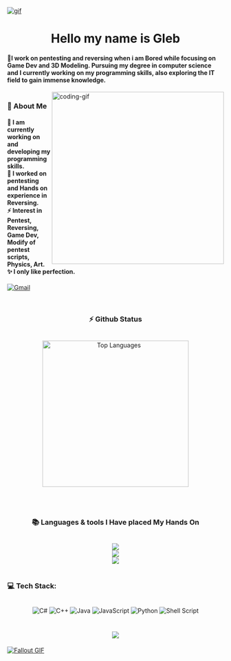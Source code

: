 <!--
<div align="center">
  <a href="#">
    <img 
      width="100%" 
      src="https://capsule-render.vercel.app/api?type=waving&color=FFA500&height=120&section=header&text=&fontSize=30&fontColor=000000&animation=twinkling"
    />
  </a>
  <br>
-->

<!--
<p align="center">
  <img 
    src="https://capsule-render.vercel.app/api?type=waving&color=FFD700&height=80&section=footer"
    width="100%" 
  />
</p>
-->



<!-- MasterHead -->
<a href="https://github.com/oliviaisntcringe/oliviaisntcringe/blob/main/gifcoffee.gif">
  <img src="https://github.com/oliviaisntcringe/oliviaisntcringe/blob/main/gifcoffee.gif" alt="gif" style="width:auto; height:auto"/>
</a>



<!--<h1 align="left">
<img width="100%" src="https://readme-typing-svg.herokuapp.com/?font=Righteous&size=40&center=true&vCenter=true&width=800&height=70&duration=4000&lines=Hello!+👋;+MASTERJUDAH+here+🔥+!;"  alt="Typing Animation" style="width:100%"/>-->


<!-- Greeting -->
</h1>
<h1 align="center">Hello my name is Gleb</h1>

<h4 align="left">🌟I work on pentesting and reversing when i am Bored while focusing on Game Dev and 3D Modeling. Pursuing my degree in computer science and I currently working on my programming skills, also exploring the IT field to gain immense knowledge.</h4>



<img src="https://www.animatedimages.org/data/media/562/animated-line-image-0184.gif" width="1920" height=0.4/>

    
<!--👀VIEWS / 🌐WEBSITE: https://github.com/antonkomarev/github-profile-views-counter -->
<img align="right" alt="coding-gif" width="400" src="https://github.com/JoshuaThadi/JoshuaThadi/blob/main/transparent_gitgif.gif">


<!-- about me -->
 <h3 align="left">💫 About Me</h3>



<!--<p align="left"> <a href="https://twitter.com/" target="blank"><img src="https://img.shields.io/twitter/follow/?logo=twitter&style=for-the-badge" alt="" /></a> </p>
<div align="left">-->
<h4> 
  🌱 I am currently working on and developing my programming skills.</br>
 🔭 I worked on pentesting and Hands on experience in Reversing.</br>
 ⚡ Interest in Pentest, Reversing, Game Dev, Modify of pentest scripts, Physics, Art.</br>
 ✨ I only like perfection.</h4> <div align="left"> 


  

  <a href="mailto:glebbichivin@yandex.ru"><img src="https://img.shields.io/badge/Gmail-333333?style=for-the-badge&logo=gmail&logoColor=red" alt="Gmail" /></a> 
  <!--<a href="https://joshuathadi.github.io" target="_blank"><img src="https://img.shields.io/badge/Portfolio-FF5722?style=for-the-badge&logo=todoist&logoColor=white" alt="Portfolio" /></a>
-->
</div></h4>

</div>
<br/>

<!--Experence and experencing-->
<img src="https://www.animatedimages.org/data/media/562/animated-line-image-0184.gif" width="1920" height=0.4/>


<!-- git stat-->
<h3 align="center">⚡ Github Status</h3>
<br>
<div align="center">


  <img width="340" src="https://github-readme-stats.vercel.app/api/top-langs/?username=oliviaisntcringe&theme=default&hide_border=false&include_all_commits=false&count_private=false&layout=compact" alt="Top Languages">
</div>

<br/><br/>



<!-- lang-->
<h3 align="center">📚 Languages & tools I Have placed My Hands On </h3>

<br/>

<div align="center">
  <img src="https://skillicons.dev/icons?i=py,js,go,java,cpp,raspberrypi,arduino,html,css" /><br>
    <img src="https://skillicons.dev/icons?i=blender,cs,cpp,vscode,ai,lua,nginx,npm,ruby" /><br>
    <img src="https://skillicons.dev/icons?i=c,bash,kali,rust,sublime,unity,visualstudio,windows,linux" /><br>
</div>

<br/>

  
  <h3>💻 Tech Stack:</h3>
     <br/>
  <div align="center">
   <img src="https://img.shields.io/badge/c%23-%23239120.svg?style=for-the-badge&logo=csharp&logoColor=white" alt="C#" /> 
  <img src="https://img.shields.io/badge/c++-%2300599C.svg?style=for-the-badge&logo=c%2B%2B&logoColor=white" alt="C++" />
  <img src="https://img.shields.io/badge/java-%23ED8B00.svg?style=for-the-badge&logo=openjdk&logoColor=white" alt="Java" />
  <img src="https://img.shields.io/badge/javascript-%23323330.svg?style=for-the-badge&logo=javascript&logoColor=%23F7DF1E" alt="JavaScript" />
  <img src="https://img.shields.io/badge/python-3670A0?style=for-the-badge&logo=python&logoColor=ffdd54" alt="Python" />
  <img src="https://img.shields.io/badge/shell_script-%23121011.svg?style=for-the-badge&logo=gnu-bash&logoColor=white" alt="Shell Script" />
  </div>
  <div align="center"> 
  </div>



<img src="https://www.animatedimages.org/data/media/562/animated-line-image-0184.gif" width="1920" height=0.4/>


<!-- support -->


<h1 align="center">
    <img src="https://readme-typing-svg.herokuapp.com/?font=Righteous&size=35&center=true&vCenter=true&width=800&height=70&duration=4000&lines=Thank+You!+👍;+for+your+visit+📱+!;" />
</h1>



<!-- ending-->
<a href="https://github.com/JoshuaThadi/Wall-E-Desk/blob/main/green.gif"><img src="https://github.com/JoshuaThadi/Wall-E-Desk/blob/main/Pixel-Art-2/green.gif" alt="Fallout GIF" style="width:auto; height:auto"/></a>

<img src="https://www.animatedimages.org/data/media/562/animated-line-image-0184.gif" width="1920" height=0.4/>
